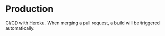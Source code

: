 # Production

CI/CD with [Heroku](https://dashboard.heroku.com/teams/medervahealth/apps). When merging a pull request, a build will be triggered automatically.
